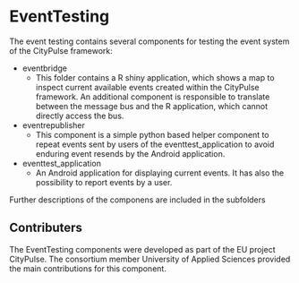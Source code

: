 # EventTesting
The event testing contains several components for testing the event system of the CityPulse framework:
- eventbridge
  - This folder contains a R shiny application, which shows a map to inspect current available events created within the CityPulse framework. An additional component is responsible to translate between the message bus and the R application, which cannot directly access the bus.
- eventrepublisher
  - This component is a simple python based helper component to repeat events sent by users of the eventtest_application to avoid enduring event resends by the Android application.
- eventtest_application
  - An Android application for displaying current events. It has also the possibility to report events by a user.

Further descriptions of the componens are included in the subfolders


## Contributers
The EventTesting components were developed as part of the EU project CityPulse. The consortium member University of Applied Sciences provided the main contributions for this component.

